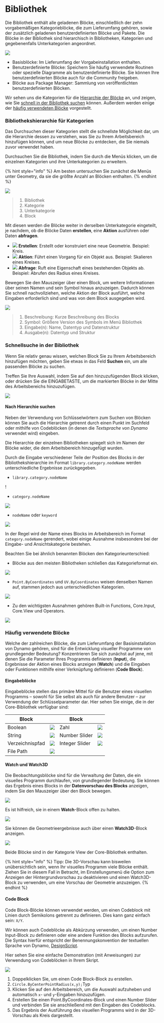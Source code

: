 # Bibliothek

Die Bibliothek enthält alle geladenen Blöcke, einschließlich der zehn vorgabemäßigen Kategorieblöcke, die zum Lieferumfang gehören, sowie der zusätzlich geladenen benutzerdefinierten Blöcke und Pakete. Die Blöcke in der Bibliothek sind hierarchisch in Bibliotheken, Kategorien und gegebenenfalls Unterkategorien angeordnet.

![](images/3-2/library-libraryUI.jpg)

* Basisblöcke: Im Lieferumfang der Vorgabeinstallation enthalten.
* Benutzerdefinierte Blöcke: Speichern Sie häufig verwendete Routinen oder spezielle Diagramme als benutzerdefinierte Blöcke. Sie können Ihre benutzerdefinierten Blöcke auch für die Community freigeben.
* Blöcke aus Package Manager: Sammlung von veröffentlichten benutzerdefinierten Blöcken.

Wir sehen uns die Kategorien für die [Hierarchie der Blöcke](3-3\_dynamo\_libraries.md#library-hierarchy-for-categories) an, und zeigen, wie Sie [schnell in der Bibliothek suchen](3-3\_dynamo\_libraries.md#quick-search-in-library) können. Außerdem werden einige der [häufig verwendeten Blöcke](3-3\_dynamo\_libraries.md#frequently-used-nodes) vorgestellt.

### Bibliothekshierarchie für Kategorien

Das Durchsuchen dieser Kategorien stellt die schnellste Möglichkeit dar, um die Hierarchie dessen zu verstehen, was Sie zu Ihrem Arbeitsbereich hinzufügen können, und um neue Blöcke zu entdecken, die Sie niemals zuvor verwendet haben.

Durchsuchen Sie die Bibliothek, indem Sie durch die Menüs klicken, um die einzelnen Kategorien und ihre Unterkategorien zu erweitern.

{% hint style="info" %} Am besten untersuchen Sie zunächst die Menüs unter Geometry, da sie die größte Anzahl an Blöcken enthalten. {% endhint %}

![](images/3-2/library-modifiedandresizelibrarycategories.jpg)

> 1. Bibliothek
> 2. Kategorie
> 3. Unterkategorie
> 4. Block

Mit diesen werden die Blöcke weiter in derselben Unterkategorie eingeteilt, je nachdem, ob die Blöcke Daten **erstellen**, eine **Aktion** ausführen oder Daten **abfragen**.

* ![](images/3-2/userinterface-create.jpg) **Erstellen**: Erstellt oder konstruiert eine neue Geometrie. Beispiel: Kreis.
* ![](images/3-2/userinterface-action.jpg) **Aktion**: Führt einen Vorgang für ein Objekt aus. Beispiel: Skalieren eines Kreises.
* ![](images/3-2/userinterface-query.jpg) **Abfrage**: Ruft eine Eigenschaft eines bestehenden Objekts ab. Beispiel: Abrufen des Radius eines Kreises.

Bewegen Sie den Mauszeiger über einen Block, um weitere Informationen über seinen Namen und sein Symbol hinaus anzuzeigen. Dadurch können Sie schnell nachvollziehen, welche Aktion der Block ausführt, welche Eingaben erforderlich sind und was von dem Block ausgegeben wird.

![](images/3-2/userinterface-nodedescription.jpg)

> 1. Beschreibung: Kurze Beschreibung des Blocks
> 2. Symbol: Größere Version des Symbols im Menü Bibliothek
> 3. Eingabe(n): Name, Datentyp und Datenstruktur
> 4. Ausgabe(n): Datentyp und Struktur

### Schnellsuche in der Bibliothek

Wenn Sie relativ genau wissen, welchen Block Sie zu Ihrem Arbeitsbereich hinzufügen möchten, geben Sie etwas in das Feld **Suchen** ein, um alle passenden Blöcke zu suchen.

Treffen Sie Ihre Auswahl, indem Sie auf den hinzuzufügenden Block klicken, oder drücken Sie die EINGABETASTE, um die markierten Blöcke in der Mitte des Arbeitsbereichs hinzuzufügen.

![](images/3-2/userinterface-search.jpg)

#### Nach Hierarchie suchen

Neben der Verwendung von Schlüsselwörtern zum Suchen von Blöcken können Sie auch die Hierarchie getrennt durch einen Punkt im Suchfeld oder mithilfe von Codeblöcken (in denen die _Textsprache von Dynamo_ verwendet wird) eingeben.

Die Hierarchie der einzelnen Bibliotheken spiegelt sich im Namen der Blöcke wider, die dem Arbeitsbereich hinzugefügt wurden.

Durch die Eingabe verschiedener Teile der Position des Blocks in der Bibliothekshierarchie im Format `library.category.nodeName` werden unterschiedliche Ergebnisse zurückgegeben.

* `library.category.nodeName`

\![](<images/3-2/library-searchbyhierarchygeometrypointbycoordinates(1) (1).jpg>)

* `category.nodeName`

![](images/3-2/library-searchbyhierarchy2pointbycoordinates.jpg)

* `nodeName` oder `keyword`

![](images/3-2/library-searchbyhierarchy3bycoordinates.jpg)

In der Regel wird der Name eines Blocks im Arbeitsbereich im Format `category.nodeName` gerendert, wobei einige Ausnahme insbesondere bei der Eingabe- und Ansichtskategorie bestehen.

Beachten Sie bei ähnlich benannten Blöcken den Kategorieunterschied:

* Blöcke aus den meisten Bibliotheken schließen das Kategorieformat ein.

![](images/3-2/library-nodecategorydifferences1.jpg)

* `Point.ByCoordinates` und `UV.ByCoordinates` weisen denselben Namen auf, stammen jedoch aus unterschiedlichen Kategorien.

![](images/3-2/library-nodecategorydifferences2.jpg)

* Zu den wichtigsten Ausnahmen gehören Built-in Functions, Core.Input, Core.View und Operators.

![](images/3-2/library-nodecategorydifferences3.jpg)

### Häufig verwendete Blöcke

Welche der zahlreichen Blöcke, die zum Lieferumfang der Basisinstallation von Dynamo gehören, sind für die Entwicklung visueller Programme von grundlegender Bedeutung? Konzentrieren Sie sich zunächst auf jene, mit denen Sie die Parameter Ihres Programms definieren (**Input**), die Ergebnisse der Aktion eines Blocks anzeigen (**Watch**) und die Eingaben oder Funktionen mithilfe einer Verknüpfung definieren (**Code Block**).

#### Eingabeblöcke

Eingabeblöcke stellen das primäre Mittel für die Benutzer eines visuellen Programms – sowohl für Sie selbst als auch für andere Benutzer – zur Verwendung der Schlüsselparameter dar. Hier sehen Sie einige, die in der Core-Bibliothek verfügbar sind:

| Block           |                                           | Block           |                                           |
| -------------- | ----------------------------------------- | -------------- | ----------------------------------------- |
| Boolean        | ![](images/3-2/library-boolean.jpg)       | Zahl         | ![](images/3-2/library-number.jpg)        |
| String         | ![](images/3-2/library-string.jpg)        | Number Slider  | ![](images/3-2/library-numberslider.jpg)  |
| Verzeichnispfad | ![](images/3-2/library-directorypath.jpg) | Integer Slider | ![](images/3-2/library-integerslider.jpg) |
| File Path      | ![](images/3-2/library-filepath.jpg)      |                |                                           |

#### Watch und Watch3D

Die Beobachtungsblöcke sind für die Verwaltung der Daten, die ein visuelles Programm durchlaufen, von grundlegender Bedeutung. Sie können das Ergebnis eines Blocks in der **Datenvorschau des Blocks** anzeigen, indem Sie den Mauszeiger über den Block bewegen.

![](images/3-2/library-nodepreview.jpg)

Es ist hilfreich, sie in einem **Watch**-Block offen zu halten.

![](images/3-2/library-watchnode.jpg)

Sie können die Geometrieergebnisse auch über einen **Watch3D**-Block anzeigen.

![](images/3-2/library-watch3dnode.gif)

Beide Blöcke sind in der Kategorie View der Core-Bibliothek enthalten.

{% hint style="info" %} Tipp: Die 3D-Vorschau kann bisweilen unübersichtlich sein, wenn Ihr visuelles Programm viele Blöcke enthält. Ziehen Sie in diesem Fall in Betracht, im Einstellungsmenü die Option zum Anzeigen der Hintergrundvorschau zu deaktivieren und einen Watch3D-Block zu verwenden, um eine Vorschau der Geometrie anzuzeigen. {% endhint %}

#### Code Block

Code Block-Blöcke können verwendet werden, um einen Codeblock mit Linien durch Semikolons getrennt zu definieren. Dies kann ganz einfach sein: `X/Y`.

Wir können auch Codeblöcke als Abkürzung verwenden, um einen Number Input-Block zu definieren oder eine andere Funktion des Blocks aufzurufen. Die Syntax hierfür entspricht der Benennungskonvention der textuellen Sprache von Dynamo, [DesignScript](../coding-in-dynamo/7\_code-blocks-and-design-script/7-2\_design-script-syntax.md).

Hier sehen Sie eine einfache Demonstration (mit Anweisungen) zur Verwendung von Codeblöcken in Ihrem Skript.

![](images/3-2/library-codeblockdemo.gif)

1. Doppelklicken Sie, um einen Code Block-Block zu erstellen.
2. `Circle.ByCenterPointRadius(x,y);`Typ
3. Klicken Sie auf den Arbeitsbereich, um die Auswahl aufzuheben und automatisch `x`- und `y`-Eingaben hinzuzufügen.
4. Erstellen Sie einen Point.ByCoordinates-Block und einen Number Slider und verbinden Sie sie anschließend mit den Eingaben des Codeblocks.
5. Das Ergebnis der Ausführung des visuellen Programms wird in der 3D-Vorschau als Kreis dargestellt.
